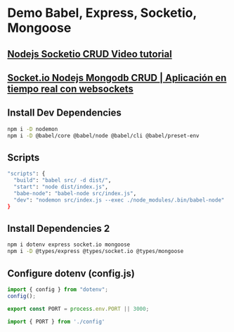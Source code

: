 # Demo Babel, Express, Socketio, Mongoose

## [Nodejs Socketio CRUD Video tutorial](https://www.youtube.com/watch?v=zWax5QCWCXM)

## [Socket.io Nodejs Mongodb CRUD | Aplicación en tiempo real con websockets](https://www.youtube.com/watch?v=MYqpw0P31ms)

## Install Dev Dependencies

```bash
npm i -D nodemon
npm i -D @babel/core @babel/node @babel/cli @babel/preset-env
```

## Scripts

```bash
"scripts": {
  "build": "babel src/ -d dist/",
  "start": "node dist/index.js",
  "babe-node": "babel-node src/index.js",
  "dev": "nodemon src/index.js --exec ./node_modules/.bin/babel-node"
}
```

## Install Dependencies 2

```bash
npm i dotenv express socket.io mongoose
npm i -D @types/express @types/socket.io @types/mongoose
```

## Configure dotenv (config.js)

```js
import { config } from "dotenv";
config();

export const PORT = process.env.PORT || 3000;
```

```js
import { PORT } from './config'
```
